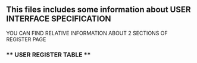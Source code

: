 ## This files includes some information about USER INTERFACE SPECIFICATION 

YOU CAN FIND RELATIVE INFORMATION ABOUT 2 SECTIONS OF REGISTER PAGE 


### ** USER REGISTER TABLE **





